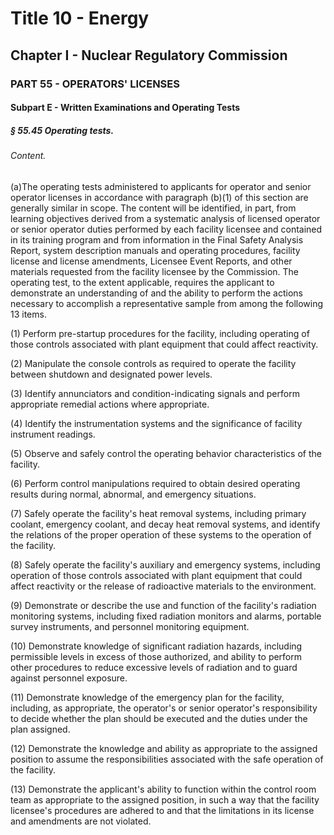 
# Title 10 - Energy
## Chapter I - Nuclear Regulatory Commission
### PART 55 - OPERATORS' LICENSES
#### Subpart E - Written Examinations and Operating Tests
##### § 55.45 Operating tests.
###### Content.

(a)The operating tests administered to applicants for operator and senior operator licenses in accordance with paragraph (b)(1) of this section are generally similar in scope. The content will be identified, in part, from learning objectives derived from a systematic analysis of licensed operator or senior operator duties performed by each facility licensee and contained in its training program and from information in the Final Safety Analysis Report, system description manuals and operating procedures, facility license and license amendments, Licensee Event Reports, and other materials requested from the facility licensee by the Commission. The operating test, to the extent applicable, requires the applicant to demonstrate an understanding of and the ability to perform the actions necessary to accomplish a representative sample from among the following 13 items.

(1) Perform pre-startup procedures for the facility, including operating of those controls associated with plant equipment that could affect reactivity.

(2) Manipulate the console controls as required to operate the facility between shutdown and designated power levels.

(3) Identify annunciators and condition-indicating signals and perform appropriate remedial actions where appropriate.

(4) Identify the instrumentation systems and the significance of facility instrument readings.

(5) Observe and safely control the operating behavior characteristics of the facility.

(6) Perform control manipulations required to obtain desired operating results during normal, abnormal, and emergency situations.

(7) Safely operate the facility's heat removal systems, including primary coolant, emergency coolant, and decay heat removal systems, and identify the relations of the proper operation of these systems to the operation of the facility.

(8) Safely operate the facility's auxiliary and emergency systems, including operation of those controls associated with plant equipment that could affect reactivity or the release of radioactive materials to the environment.

(9) Demonstrate or describe the use and function of the facility's radiation monitoring systems, including fixed radiation monitors and alarms, portable survey instruments, and personnel monitoring equipment.

(10) Demonstrate knowledge of significant radiation hazards, including permissible levels in excess of those authorized, and ability to perform other procedures to reduce excessive levels of radiation and to guard against personnel exposure.

(11) Demonstrate knowledge of the emergency plan for the facility, including, as appropriate, the operator's or senior operator's responsibility to decide whether the plan should be executed and the duties under the plan assigned.

(12) Demonstrate the knowledge and ability as appropriate to the assigned position to assume the responsibilities associated with the safe operation of the facility.

(13) Demonstrate the applicant's ability to function within the control room team as appropriate to the assigned position, in such a way that the facility licensee's procedures are adhered to and that the limitations in its license and amendments are not violated.
